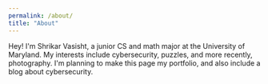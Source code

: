 ```yaml
---
permalink: /about/
title: "About"
---
```


Hey! I'm Shrikar Vasisht, a junior CS and math major at the University of Maryland. My interests include cybersecurity, puzzles, and more recently, photography. I'm planning to make this page my portfolio, and also include a blog about cybersecurity.
